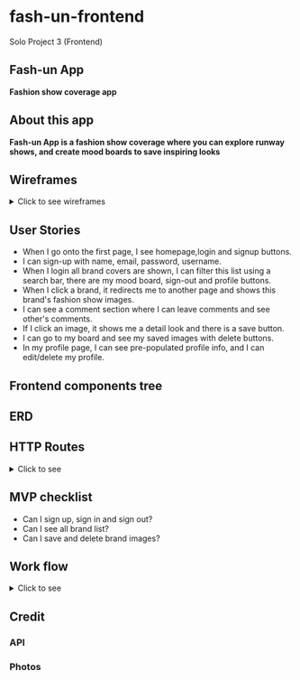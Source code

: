 # fash-un-frontend
Solo Project 3 (Frontend)

## Fash-un App
**Fashion show coverage app**

## About this app
**Fash-un App is a fashion show coverage where you can explore runway shows, and create mood boards to save inspiring looks**

## Wireframes
<details>
<summary>Click to see wireframes</summary>

![1](./wireframes/1.png)
![1](./wireframes/2.png)
![1](./wireframes/3.png)
![1](./wireframes/4.png)
![1](./wireframes/5.png)
![1](./wireframes/6.png)
![1](./wireframes/7.png)
</details>

## User Stories

- When I go onto the first page, I see homepage,login and signup buttons.
- I can sign-up with name, email, password, username.
- When I login all brand covers are shown, I can filter this list using a search bar, there are my mood board, sign-out and profile buttons. 
- When I click a brand, it redirects me to another page and shows this brand's fashion show images.
- I can see a comment section where I can leave comments and see other's comments.
- If I click an image, it shows me a detail look and there is a save button.
- I can go to my board and see my saved images with delete buttons.
- In my profile page, I can see pre-populated profile info, and I can edit/delete my profile.

## Frontend components tree
## ERD

## HTTP Routes
<details>
<summary>Click to see</summary>
[Users]
| Method | Path                   | Purpose                     |
|--------|------------------------|-----------------------------|
| GET    | /users/:id             | Get user profile info       |
| GET    | /users/:id/moodboard   | Get saved mood board        |
| POST   | /users                 | Sign-up                     |
| POST   | /users/login           | Log-in                      |
| PUT    | /users/:id/profile     | Edit user profile info      |
| DELETE | /users/:id             | Delete user account         |
| DELETE | /users/:id/delete      | Delete saved image from user|

[Brand]
| Method | Path                   | Purpose                         |
|--------|------------------------|---------------------------------|
| GET    | /brands                | Get brand list from api         |
| GET    | /brands/:id            | Brand collection images         |
| POST   | /brands/:id/save       | User can save images            |
| DELETE | /brands/:id/delete     | User can delete saved images    |

[Comment]
| Method | Path                   | Purpose                         |
|--------|------------------------|---------------------------------|
| GET    | /comments              | Get comment list                |
| POST   | /comments              | Leave comments                  |
| PUT    | /comments              | Edit comments                   |
| DELETE | /comments              | Delete comments                 |

</details>

## MVP checklist 
- Can I sign up, sign in and sign out?
- Can I see all brand list?
- Can I save and delete brand images?
</details>

## Work flow
<details>
<summary>Click to see </summary>

1. Work on backend and frontend synchronously.
2. Setup (react dependencies, sequelize, express, etc)
3. Make database, add constraints/validations, associations.
4. Set front/backend servers and run them.
5. Controllers and Routers in backend.
6. All functionalities in frontend using(context, components, props)
7. CRUD 
     <p>[Create]</p>

    - Signup
    - Signin
    - Save brand images  
    - Leave comments 

    <p>[Read]</p>

    - All brand list
    - Collection images(single brand view)
    - Detail view(single photo)
    - User profile info
    - Mood board(saved images)
    - All comment list

    <p>[Update]</p>

    - User profile info edit

    <p>[Delete]</p>
    
    - Delete user account
    - Delete images from mood board 

8. Signout functionality.
9. Styling up browser with CSS.
</details>

## Credit
### API
### Photos
